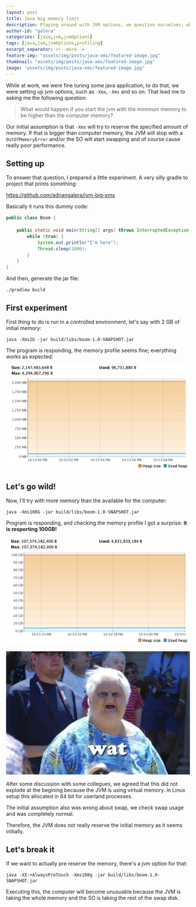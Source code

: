```yaml
---
layout: post
title: Java big memory limit
description: Playing around with JVM options, we question ourselves; what would happen if we set the minimum memory to be greater than the available memory?
author-id: "galera"
categories: [java,jvm,jvmOptions]
tags: [java,jvm,jvmOptions,profiling]
excerpt_separator: <!--more-->
feature-img: "assets/img/posts/java-xms/featured-image.jpg"
thumbnail: "assets/img/posts/java-xms/featured-image.jpg"
image: "assets/img/posts/java-xms/featured-image.jpg"
---
```


While at work, we were fine tuning some java application, to do that, we were setting up jvm options, such as `-Xmx`, `-Xms` and so on. That lead me to asking me the following question:

> What would happen if you start the jvm with the minimum memory to be higher than the computer memory?

<p><!--more--></p>

Our initial assumption is that `-Xms` will try to reserve the specified amount of memory. If that is bigger than computer memory, the JVM will stop with a `OutOfMemoryError` and/or the SO will start swapping and of course cause really poor performance.

## Setting up

To answer that question, I prepared a little experiment. A very silly gradle to project that prints something: 

<a href="https://github.com/adriangalera/jvm-big-xms">https://github.com/adriangalera/jvm-big-xms</a>

Basically it runs this dummy code:

```java
public class Boom {
  
    public static void main(String[] args) throws InterruptedException {
        while (true) {
            System.out.println("I'm here");
            Thread.sleep(1000);
        }
    }
}
```
And then, generate the jar file:
```
./gradlew build
```

## First experiment

First thing to do is run in a controlled environment, let's say with 2 GB of initial memory:

```
java -Xms2G -jar build/libs/boom-1.0-SNAPSHOT.jar
```

The program is responding, the memory profile seems fine; everything works as expected:

[![Memory consumption 2 GB](/assets/img/posts/java-xms/1.png)](/assets/img/posts/java-xms/1.png)

## Let's go wild!

Now, I'll try with more memory than the available for the computer:

```
java -Xms100G -jar build/libs/boom-1.0-SNAPSHOT.jar
```

Program is responding, and checking the memory profile I got a surprise: <b>it is resporting 100GB!</b>

[![Memory consumption 100 GB](/assets/img/posts/java-xms/2.png)](/assets/img/posts/java-xms/2.png)

[![](/assets/img/posts/java-xms/wat.png)](/assets/img/posts/java-xms/wat.png)

After some discussion with some collegues, we agreed that this did not explode at the begining because the JVM is using virtual memory. In Linux setup this allocated in 64 bit for userland processes.

The initial assumption also was wrong about swap, we check swap usage and was completely normal.

Therefore, the JVM does not really reserve the initial memory as it seems initially.

## Let's break it

If we want to actually pre reserve the memory, there's a jvm option for that:

```
java -XX:+AlwaysPreTouch -Xms100g -jar build/libs/boom-1.0-SNAPSHOT.jar 
```

Executing this, the computer will become unusuable because the JVM is taking the whole memory and the SO is taking the rest of the swap disk.